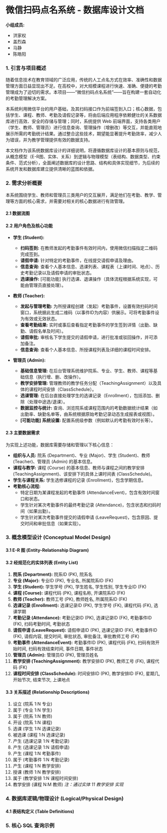 # 微信扫码点名系统 - 数据库设计文档

**小组成员:** 
* 洪家权
* 盖烈森
* 马静
* 陈皓阳

### 1. 引言与项目概述

随着信息技术在教育领域的广泛应用，传统的人工点名方式在效率、准确性和数据管理方面日益显现出不足。在高校中，对大规模课程进行快速、准确、便捷的考勤管理成为了迫切的需求。本项目——“微信扫码点名系统”——旨在构建一套自动化的考勤管理解决方案。

本系统利用微信平台的用户基础，及其扫码接口作为前端签到入口；核心数据，包括学生、课程、教师、考勤及请假记录等，将由后端应用程序依赖健壮的关系数据库进行高效、安全的存储与管理；同时，系统提供 Web 前端界面，支持各类用户（学生、教师、管理员）进行信息查询、管理操作（增删改）等交互，并能直观地展示所需的考勤统计结果。通过整合这些技术，期望能显著提升考勤效率，减少人为错误，并为教学管理提供有效的数据支持。

本文档作为该系统数据库设计的详细说明，将遵循数据库设计的基本原则与规范，从概念模型（E-R图、实体、关系）到逻辑与物理模型（表结构、数据类型、约束条件、范式分析），全面阐述数据库的设计思路、结构和具体实现细节，为后续的系统开发和数据库建立提供清晰的蓝图和依据。



### 2. 需求分析概要

本系统围绕学生、教师和管理员三类用户的交互展开，满足他们在考勤、教学、管理等方面的核心需求，并需要对相关的核心数据进行有效管理。


#### 2.1 数据流图



#### 2.2 用户角色及核心功能

* **学生 (Student):**
    * **扫码签到:** 在教师发起的考勤事件有效时间内，使用微信扫描指定二维码完成签到。
    * **请假申请:** 针对特定的考勤事件，在线提交请假申请及理由。
    * **信息查询:** 查看个人基本信息、选课列表、课程表（上课时间、地点）、历史考勤记录以及请假申请的审批状态。
    * **选课操作:** [可能功能] 执行选课、退课操作（具体流程根据系统实现，可能由管理员直接处理）。

* **教师 (Teacher):**
    * **发起与管理考勤:** 为所授课程创建（发起）考勤事件，设置有效扫码时间窗口，系统据此生成二维码（以事件ID为内容）供展示。可将考勤事件设为有效或无效状态。
    * **查看考勤结果:** 实时或事后查看指定考勤事件的学生签到详情（出勤、缺勤、请假名单及时间）。
    * **请假审批:** 审核名下学生提交的请假申请，进行批准或驳回操作，并可添加备注。
    * **信息查询:** 查看个人基本信息、所授课程列表及详细的课程时间安排。

* **管理员 (Admin):**
    * **基础信息管理:** 在后台管理系统维护院系、专业、学生、教师、课程等基础信息（执行增、删、改操作）。
    * **教学安排管理:** 管理教师的教学任务分配（TeachingAssignment）以及具体的课程时间安排（ClassSchedule）。
    * **选课管理:** 在后台直接处理学生的选课记录（Enrollment），包括添加、删除（处理中途选/退课）。
    * **数据监控与统计:** 查询、浏览院系或课程范围内的考勤数据统计结果（如出勤率、缺勤名单等，由系统根据原始考勤记录动态生成报表或视图）。
    * **[可能功能] 系统设置:** 配置系统级参数（例如默认的考勤有效时长等）。

#### 2.3 主要数据需求

为实现上述功能，数据库需要存储和管理以下核心信息：

* **组织与人员:** 院系 (Department)、专业 (Major)、学生 (Student)、教师 (Teacher)、管理员 (Admin) 的基本信息。
* **课程与教学:** 课程 (Course) 的基本信息、教师与课程之间的教学安排 (TeachingAssignment)、该安排下的具体上课时间表 (ClassSchedule)。
* **学生与课程关系:** 学生选修课程的记录 (Enrollment)，包含学期信息。
* **考勤核心流程:**
    * 特定日期为某课程发起的考勤事件 (AttendanceEvent)，包含有效时间窗口和状态。
    * 学生针对某次考勤事件的最终考勤记录 (Attendance)，包含状态和扫码时间（如果出勤）。
    * 学生针对某次考勤事件提交的请假申请 (LeaveRequest)，包含原因、提交时间和审批信息（如果实现）。




### 3. 概念模型设计 (Conceptual Model Design)

#### 3.1 E-R 图 (Entity-Relationship Diagram)



#### 3.2 经规范化的实体列表 (Entity List)

1.  **院系 (Department):** 院系ID (PK), 院系名
2.  **专业 (Major):** 专业ID (PK), 专业名, 所属院系ID (FK)
3.  **学生 (Student):** 学生学号 (PK), 学生姓名, 学生性别, 学生专业ID (FK)
4.  **课程 (Course):** 课程代码 (PK), 课程名称, 开课院系ID (FK)
5.  **教师 (Teacher):** 教师工号 (PK), 教师姓名, 所属院系ID (FK)
6.  **选课记录 (Enrollment):** 选课记录ID (PK), 学生学号 (FK), 课程代码 (FK), 选课学期
7.  **考勤记录 (Attendance):** 考勤记录ID (PK), 选课记录ID (FK), 考勤事件ID (FK), 扫码考勤时间, 考勤状态
8.  **请假申请 (LeaveRequest):** 请假申请ID (PK), 选课记录ID (FK), 考勤事件ID (FK), 请假内容, 提交时间, 审批状态, 审批备注, 审批教师工号 (FK)
9.  **考勤事件 (AttendanceEvent):** 考勤事件ID (PK), 课程代码 (FK), 扫码有效开始时间, 扫码有效结束时间, 事件日期, 事件状态
10. **管理员 (Admin):** 管理员ID (PK), 管理员姓名
11. **教学安排 (TeachingAssignment):** 教学安排ID (PK), 教师工号 (FK), 课程代码 (FK)
12. **课程时间安排 (ClassSchedule):** 时间安排ID (PK), 教学安排ID (FK), 星期几, 开始节次, 结束节次, 上课地点


#### 3.3 关系描述 (Relationship Descriptions)

1.  设立 (院系 1:N 专业)
2.  属于 (专业 1:N 学生)
3.  属于 (院系 1:N 教师)
4.  开设 (院系 1:N 课程)
5.  选课 (学生 1:N 选课记录)
6.  被选课 (课程 1:N 选课记录)
7.  产生 (选课记录 1:N 考勤记录)
8.  产生 (选课记录 1:N 请假申请)
9.  产生 (课程 1:N 考勤事件)
10. 属于 (考勤事件 1:N 考勤记录)
11. 产生 (课程 1:N 教学安排)
12. 授课 (教师 1:N 教学安排)
13. 属于 (教学安排 1:N 课程时间安排)
14. 教学安排 (课程 N:M 教师) 
    *注：通过实体 11 教学安排 实现*


### 4. 数据库逻辑/物理设计 (Logical/Physical Design)

#### 4.1 表结构定义 (Table Definitions)





### 5. 核心 SQL 查询示例